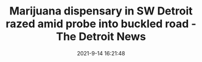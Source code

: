 ---
"title": "Marijuana dispensary in SW Detroit razed amid probe into buckled road - The Detroit News"
"date": "2021-9-14 16:21:48"
"feed_name": "GOOGLENEWSCONSTRUCTION"
"feed_website": "https://news.google.com/search?q=construction%2Bincident&hl=en-US&gl=US&ceid=US:en"
"feed_rss": "https://news.google.com/rss/search?q=construction%2Bincident&hl=en-US&gl=US&ceid=US:en"
"link": "https://www.detroitnews.com/story/news/local/detroit-city/2021/09/14/building-razed-amid-probe-ito-what-buckled-road-sw-detroit/8331416002/"
"file": "_posts/2021-1-1-d5506a9ed2e9214876a5d6a003baf4b3bd2e9291.md"
"accident": "0"
"drilling": "0"
---